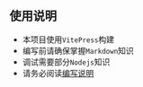 ## 使用说明

- 本项目使用`VitePress`构建
- 编写前请确保掌握`Markdown`知识
- 调试需要部分`Nodejs`知识
- 请务必阅读[编写说明](https://arkdust-tutorials.kituin.fun/pr/)
